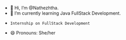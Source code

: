 - 👋 Hi, I’m @Nathezhtha.
- 🌱 I’m currently learning Java FullStack Development.
-     Internship on FullStack Development
- 😄 Pronouns: She/her


<!---
Nathezhtha/Nathezhtha is a ✨ special ✨ repository because its `README.md` (this file) appears on your GitHub profile.
You can click the Preview link to take a look at your changes.
--->
